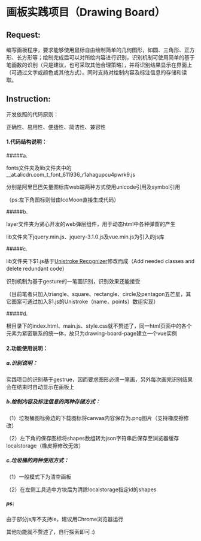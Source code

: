 # 画板实践项目（Drawing Board）

## Request:

编写画板程序，要求能够使用鼠标自由绘制简单的几何图形，如圆、三角形、正方形、长方形等；绘制完成后可以对所绘内容进行识别，识别机制可使用简单的基于笔画数的识别（只是建议，也可采取其他合理策略），并将识别结果显示在界面上（可通过文字或颜色或其他方式）。同时支持对绘制内容及标注信息的存储和读取。

## Instruction:

开发依照的代码原则：

正确性、易用性、便捷性、简洁性、兼容性

#### 1.代码结构说明：

#####a.

fonts文件夹及lib文件夹中的__at.alicdn.com_t_font_611936_r1ahagupcu4pwrk9.js

分别是阿里巴巴矢量图标库web端两种方式使用unicode引用及symbol引用

（ps:左下角图标则借由IcoMoon直接生成代码）

#####b.

layer文件夹为贤心开发的web弹层组件，用于动态html中各种弹窗的产生

lib文件夹下jquery.min.js、jquery-3.1.0.js及vue.min.js为引入的js库

#####c.

lib文件夹下$1.js基于[Unistroke Recognizer](http://depts.washington.edu/madlab/proj/dollar/index.html)修改而成（Add needed classes and delete redundant code）

识别机制为基于gesture的一笔画识别，识别效果还能接受

（目前笔者只加入triangle、square、rectangle、circle及pentagon五芒星，其它图案可通过加入$1.js的Unistroke（name，points）数组实现）

#####d.

根目录下的index.html、main.js、style.css就不赘述了，同一html页面中的各个元素为紧密联系的统一体，故只为drawing-board-page建立一个vue实例

#### 2.功能使用说明：

##### a.识别说明：

实践项目的识别基于gestrue，因而要求图形必须一笔画，另外每次画完识别结果会在结束时自动显示在画板上

##### b.绘制内容及标注信息的两种存储方式：

（1）垃圾桶图标旁边的下载图标将canvas内容保存为.png图片（支持橡皮擦修改）

（2）左下角的保存图标将shapes数组转为json字符串后保存至浏览器缓存localstorage（橡皮擦修改无效）

##### c.垃圾桶的两种使用方式：

（1）一般模式下为清空画板

（2）在左侧工具选中方块后为清除localstorage指定id的shapes

##### ps:

由于部分js库不支持ie，建议用Chrome浏览器运行

其他功能就不赘述了，自行探索即可 :)
